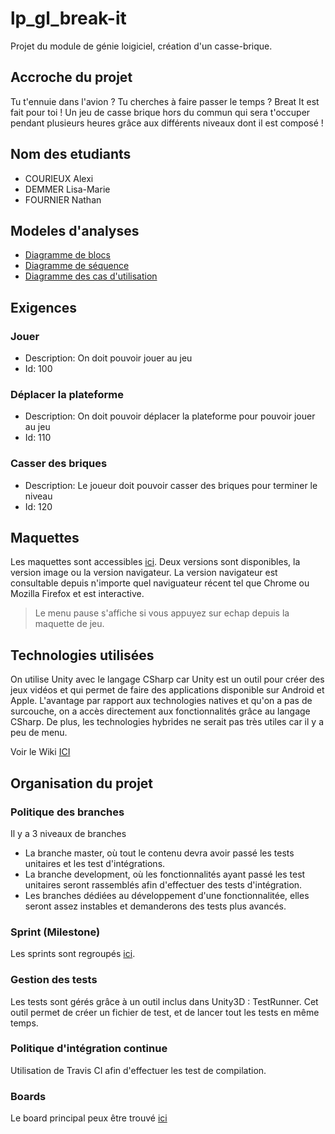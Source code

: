 # lp_gl_break-it
Projet du module de génie loigiciel, création d'un casse-brique.

## Accroche du projet
Tu t'ennuie dans l'avion ? Tu cherches à faire passer le temps ? Breat It est fait pour toi ! Un jeu de casse brique hors du commun qui sera t'occuper pendant plusieurs heures grâce aux différents niveaux dont il est composé ! 
## Nom des etudiants
- COURIEUX Alexi
- DEMMER Lisa-Marie
- FOURNIER Nathan
## Modeles d'analyses
- [Diagramme de blocs](https://github.com/AlexiGhost/lp_gl_break-it/blob/master/Documentation/Diagrammes/Diagramme_de_blocs.pdf)
- [Diagramme de séquence](https://github.com/AlexiGhost/lp_gl_break-it/blob/master/Documentation/Diagrammes/Diagramme_de_sequence.pdf)
- [Diagramme des cas d'utilisation](https://github.com/AlexiGhost/lp_gl_breakit/blob/master/Documentation/Diagrammes/Diagramme_de_cas_d_utilisation.pdf)
## Exigences
### Jouer
- Description: On doit pouvoir jouer au jeu 
- Id: 100
### Déplacer la plateforme
- Description: On doit pouvoir déplacer la plateforme pour pouvoir jouer au jeu
- Id: 110
### Casser des briques
- Description: Le joueur doit pouvoir casser des briques pour terminer le niveau
- Id: 120
## Maquettes
Les maquettes sont accessibles [ici](https://github.com/AlexiGhost/lp_gl_break-it/tree/master/Documentation/Maquettes).
Deux versions sont disponibles, la version image ou la version navigateur.
La version navigateur est consultable depuis n'importe quel naviguateur récent tel que Chrome ou Mozilla Firefox et est interactive.
> Le menu pause s'affiche si vous appuyez sur echap depuis la maquette de jeu.
## Technologies utilisées
On utilise Unity avec le langage CSharp car Unity est un outil pour créer des jeux vidéos et qui permet de faire des applications disponible sur Android et Apple. L'avantage par rapport aux technologies natives et qu'on a pas de surcouche, on a accès directement aux fonctionnalités grâce au langage CSharp. De plus, les technologies hybrides ne serait pas très utiles car il y a peu de menu.

Voir le Wiki [ICI](https://github.com/AlexiGhost/lp_crossplatform_break-it/wiki)
## Organisation du projet

### Politique des branches
Il y a 3 niveaux de branches
- La branche master, où tout le contenu devra avoir passé les tests unitaires et les test d'intégrations.
- La branche development, où les fonctionnalités ayant passé les test unitaires seront rassemblés afin d'effectuer des tests d'intégration.
- Les branches dédiées au développement d'une fonctionnalitée, elles seront assez instables et demanderons des tests plus avancés.
### Sprint (Milestone)
Les sprints sont regroupés [ici](https://github.com/AlexiGhost/lp_gl_break-it/milestones).
### Gestion des tests
Les tests sont gérés grâce à un outil inclus dans Unity3D : TestRunner. Cet outil permet de créer un fichier de test, et de lancer tout les tests en même temps.
### Politique d'intégration continue
Utilisation de Travis CI afin d'effectuer les test de compilation.
### Boards
Le board principal peux être trouvé [ici](https://github.com/AlexiGhost/lp_gl_break-it/projects/1)

